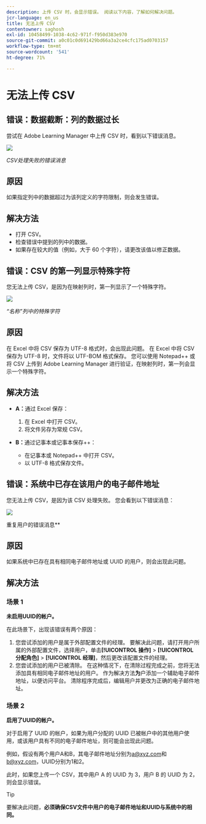 ```yaml
---
description: 上传 CSV 时，会显示错误。 阅读以下内容，了解如何解决问题。
jcr-language: en_us
title: 无法上传 CSV
contentowner: saghosh
exl-id: 10458499-1038-4c62-971f-f950d383e970
source-git-commit: a0c01c0d691429bd66a3a2ce4cfc175ad0703157
workflow-type: tm+mt
source-wordcount: '541'
ht-degree: 71%

---
```


# 无法上传 CSV

## 错误：数据截断：列的数据过长

尝试在 Adobe Learning Manager 中上传 CSV 时，看到以下错误消息。

![](assets/csv-upload-failed.png)

*CSV处理失败的错误消息*

## 原因

如果指定列中的数据超过为该列定义的字符限制，则会发生错误。

## 解决方法

* 打开 CSV。
* 检查错误中提到的列中的数据。
* 如果存在较大的值（例如，大于 60 个字符），请更改该值以修正数据。

## 错误：CSV 的第一列显示特殊字符

您无法上传 CSV，是因为在映射列时，第一列显示了一个特殊字符。

![](assets/csv-2.png)

*“名称”列中的特殊字符*

## 原因

在 Excel 中将 CSV 保存为 UTF-8 格式时，会出现此问题。 在 Excel 中将 CSV 保存为 UTF-8 时，文件将以 UTF-BOM 格式保存。 您可以使用 Notepad++ 或将 CSV 上传到 Adobe Learning Manager 进行验证，在映射列时，第一列会显示一个特殊字符。

## 解决方法

* **A：**&#x200B;通过 Excel 保存：

   1. 在 Excel 中打开 CSV。
   1. 将文件另存为常规 CSV。

* **B：**&#x200B;通过记事本或记事本保存++：

   * 在记事本或 Notepad++ 中打开 CSV。
   * 以 UTF-8 格式保存文件。

## 错误：系统中已存在该用户的电子邮件地址

您无法上传 CSV，是因为该 CSV 处理失败。 您会看到以下错误消息：

![](assets/csv-3.png)

重复用户的错误消息&#x200B;**

## 原因

如果系统中已存在具有相同电子邮件地址或 UUID 的用户，则会出现此问题。

## 解决方法

### 场景 1

**未启用UUID的帐户。**

在此场景下，出现该错误有两个原因：

1. 您尝试添加的用户是属于外部配置文件的经理。 要解决此问题，请打开用户所属的外部配置文件，选择用户，单击&#x200B;**[!UICONTROL 操作]** > **[!UICONTROL 分配角色]** > **[!UICONTROL 经理]**，然后更改该配置文件的经理。
1. 您尝试添加的用户已被清除。 在这种情况下，在清除过程完成之前，您将无法添加具有相同电子邮件地址的用户。 作为解决方法**为**户添加一个辅助电子邮件地址，以便访问平台。 清除程序完成后，编辑用户并更改为正确的电子邮件地址。

### 场景 2

**启用了UUID的帐户。**

对于启用了 UUID 的帐户，如果为用户分配的 UUID 已被帐户中的其他用户使用，或该用户具有不同的电子邮件地址，则可能会出现此问题。

例如，假设有两个用户A和B，其电子邮件地址分别为<a@xyz.com>和<b@xyz.com>，UUID分别为1和2。

此时，如果您上传一个 CSV，其中用户 A 的 UUID 为 3，用户 B 的 UUID 为 2，则会显示错误。

>[!TIP]
>
>要解决此问题，**必须确保CSV文件中用户的电子邮件地址和UUID与系统中的相同。**
